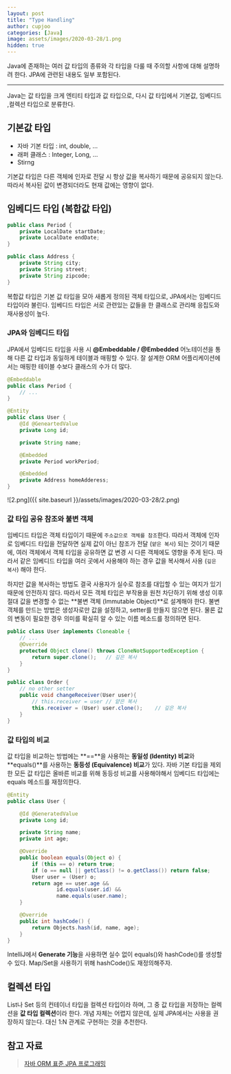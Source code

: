 ```yaml
---
layout: post
title: "Type Handling"
author: cupjoo
categories: [Java]
image: assets/images/2020-03-28/1.png
hidden: true
---
```


Java에 존재하는 여러 값 타입의 종류와 각 타입을 다룰 때 주의할 사항에 대해 설명하려 한다. JPA에 관련된 내용도 일부 포함된다.

---

Java는 값 타입을 크게 엔티티 타입과 값 타입으로, 다시 값 타입에서 기본값, 임베디드 ,컬렉션 타입으로 분류한다.

## 기본값 타입

- 자바 기본 타입 : int, double, ...
- 래퍼 클래스 : Integer, Long, ...
- Stirng

기본값 타입은 다른 객체에 인자로 전달 시 항상 값을 복사하기 때문에 공유되지 않는다. 따라서 복사된 값이 변경되더라도 현재 값에는 영향이 없다.

## 임베디드 타입 (복합값 타입)

```java
public class Period {
    private LocalDate startDate;
    private LocalDate endDate;
}
```

```java
public class Address {
    private String city;
    private String street;
    private String zipcode;
}
```

복합값 타입은 기본 값 타입을 모아 새롭게 정의된 객체 타입으로, JPA에서는 임베디드 타입이라 불린다. 임베디드 타입은 서로 관련있는 값들을 한 클래스로 관리해 응집도와 재사용성이 높다.

### JPA와 임베디드 타입

JPA에서 임베디드 타입을 사용 시 **@Embeddable / @Embedded** 어노테이션을 통해 다른 값 타입과 동일하게 테이블과 매핑할 수 있다. 잘 설계한 ORM 어플리케이션에서는 매핑한 테이블 수보다 클래스의 수가 더 많다.

```java
@Embeddable
public class Period {
    // ...
}
```

```java
@Entity
public class User {
    @Id @GeneartedValue
    private Long id;

    private String name;

    @Embedded
    private Period workPeriod;

    @Embedded
    private Address homeAdderess;
}
```

![2.png]({{ site.baseurl }}/assets/images/2020-03-28/2.png)

### 값 타입 공유 참조와 불변 객체

임베디드 타입은 객체 타입이기 때문에 `주소값으로 객체를 참조`한다. 따라서 객체에 인자로 임베디드 타입을 전달하면 실제 값이 아닌 참조가 전달 (`얕은 복사`) 되는 것이기 때문에, 여러 객체에서 객체 타입을 공유하면 값 변경 시 다른 객체에도 영향을 주게 된다. 따라서 같은 임베디드 타입을 여러 곳에서 사용해야 하는 경우 값을 복사해서 사용 (`깊은 복사`) 해야 한다.

하지만 값을 복사하는 방법도 결국 사용자가 실수로 참조를 대입할 수 있는 여지가 있기 때문에 안전하지 않다. 따라서 모든 객체 타입은 부작용을 원천 차단하기 위해 생성 이후 절대 값을 변경할 수 없는 **불변 객체 (Immutable Object)**로 설계해야 한다. 불변 객체를 만드는 방법은 생성자로만 값을 설정하고, setter를 만들지 않으면 된다. 물론 값의 변동이 필요한 경우 의미를 확실히 알 수 있는 이름 메소드를 정의하면 된다.

```java
public class User implements Cloneable {
    // ...
    @Override
    protected Object clone() throws CloneNotSupportedException {
        return super.clone();   // 깊은 복사
    }
}
```

```java
public class Order {
    // no other setter
    public void changeReceiver(User user){
        // this.receiver = user // 얕은 복사
        this.receiver = (User) user.clone();    // 깊은 복사
    }
}
```

### 값 타입의 비교

값 타입을 비교하는 방법에는 **==**을 사용하는 **동일성 (Identity) 비교**와 **equals()**를 사용하는 **동등성 (Equivalence) 비교**가 있다. 자바 기본 타입을 제외한 모든 값 타입은 올바른 비교를 위해 동등성 비교를 사용해야해서 임베디드 타입에는 equals 메소드를 재정의한다.

```java
@Entity
public class User {

    @Id @GeneratedValue
    private Long id;

    private String name;
    private int age;

    @Override
    public boolean equals(Object o) {
        if (this == o) return true;
        if (o == null || getClass() != o.getClass()) return false;
        User user = (User) o;
        return age == user.age &&
                id.equals(user.id) &&
                name.equals(user.name);
    }

    @Override
    public int hashCode() {
        return Objects.hash(id, name, age);
    }
}
```

IntelliJ에서 **Generate 기능**을 사용하면 실수 없이 equals()와 hashCode()를 생성할 수 있다. Map/Set을 사용하기 위해 hashCode()도 재정의해주자.

## 컬렉션 타입

List나 Set 등의 컨테이너 타입을 컬렉션 타입이라 하며, 그 중 값 타입을 저장하는 컬렉션을 **값 타입 컬렉션**이라 한다. 개념 자체는 어렵지 않은데, 실제 JPA에서는 사용을 권장하지 않는다. 대신 1:N 관계로 구현하는 것을 추천한다.

## 참고 자료

> [자바 ORM 표준 JPA 프로그래밍](https://book.naver.com/bookdb/book_detail.nhn?bid=9252528)